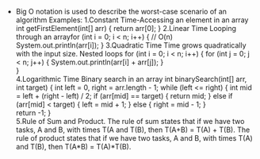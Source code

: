 - Big O notation is used to describe the worst-case scenario of an algorithm
Examples: 1.Constant Time-Accessing an element in an array
int getFirstElement(int[] arr) {
    return arr[0]; 
}
2.Linear Time
Looping through an arrayfor (int i = 0; i < n; i++) { // O(n)
    System.out.println(arr[i]);
}
3.Quadratic Time
Time grows quadratically with the input size.
Nested loops for (int i = 0; i < n; i++) {
    for (int j = 0; j < n; j++) {
        System.out.println(arr[i] + arr[j]);
        }  
        }  
        4.Logarithmic Time
        Binary search in an array
        int binarySearch(int[] arr, int target) {
            int left = 0, right = arr.length - 1;
            while (left <= right) {
                int mid = left + (right - left) / 2;
                if (arr[mid] == target) {
                    return mid;
                    } else if (arr[mid] < target) {
                        left = mid + 1;
                        } else {
                            right = mid - 1;
                            }   
                            return -1;
                            }   
                            5.Rule of Sum and Product.
                            The rule of sum states that if we have two tasks, A and B, with times T(A
                            and T(B), then T(A+B) = T(A) + T(B). The rule
                            of product states that if we have two tasks, A and B, with times T(A)
                            and T(B), then T(A*B) = T(A)*T(B).
                
                




